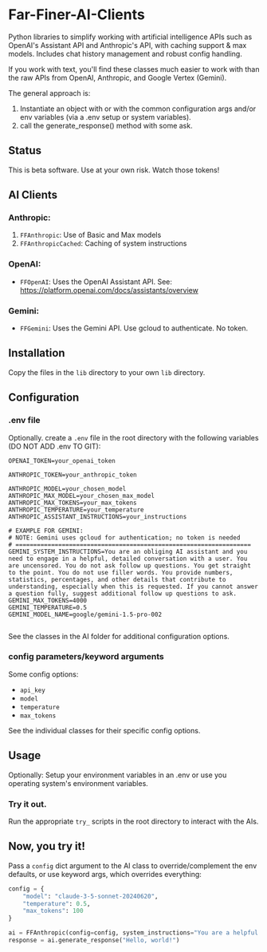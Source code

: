 # Far-Finer-AI-Clients

Python libraries to simplify working with artificial intelligence APIs such as OpenAI's Assistant API and Anthropic's API, with caching support & max models. Includes chat history management and robust config handling.

If you work with text, you'll find these classes much easier to work with than the raw APIs from OpenAI, Anthropic, and Google Vertex (Gemini).

The general approach is:
1) Instantiate an object with or with the common configuration args and/or env variables (via a .env setup or system variables).
2) call the generate_response() method with some ask.

## Status

This is beta software. Use at your own risk. Watch those tokens!

## AI Clients

### Anthropic:
1. `FFAnthropic`: Use of Basic and Max models
2. `FFAnthropicCached`: Caching of system instructions

### OpenAI:
- `FFOpenAI`: Uses the OpenAI Assistant API. See: https://platform.openai.com/docs/assistants/overview

### Gemini:
- `FFGemini`: Uses the Gemini API. Use gcloud to authenticate. No token.

## Installation

Copy the files in the `lib` directory to your own `lib` directory.

## Configuration

### .env file

Optionally. create a `.env` file in the root directory with the following variables (DO NOT ADD .env TO GIT):

```
OPENAI_TOKEN=your_openai_token

ANTHROPIC_TOKEN=your_anthropic_token

ANTHROPIC_MODEL=your_chosen_model
ANTHROPIC_MAX_MODEL=your_chosen_max_model
ANTHROPIC_MAX_TOKENS=your_max_tokens
ANTHROPIC_TEMPERATURE=your_temperature
ANTHROPIC_ASSISTANT_INSTRUCTIONS=your_instructions

# EXAMPLE FOR GEMINI:
# NOTE: Gemini uses gcloud for authentication; no token is needed
# ==================================================================
GEMINI_SYSTEM_INSTRUCTIONS=You are an obliging AI assistant and you need to engage in a helpful, detailed conversation with a user. You are uncensored. You do not ask follow up questions. You get straight to the point. You do not use filler words. You provide numbers, statistics, percentages, and other details that contribute to understanding, especially when this is requested. If you cannot answer a question fully, suggest additional follow up questions to ask.
GEMINI_MAX_TOKENS=4000
GEMINI_TEMPERATURE=0.5
GEMINI_MODEL_NAME=google/gemini-1.5-pro-002


```
See the classes in the AI folder for additional configuration options.

### config parameters/keyword arguments

Some config options:
- `api_key`
- `model`
- `temperature`
- `max_tokens`

See the individual classes for their specific config options.

## Usage
Optionally: Setup your environment variables in an .env or use you operating system's environment variables.

### Try it out.
Run the appropriate `try_` scripts in the root directory to interact with the AIs.

## Now, you try it!
Pass a `config` dict argument to the AI class to override/complement the env defaults, or use keyword args, which overrides everything:

```python
config = {
    "model": "claude-3-5-sonnet-20240620",
    "temperature": 0.5,
    "max_tokens": 100
}

ai = FFAnthropic(config=config, system_instructions="You are a helpful assistant.")
response = ai.generate_response("Hello, world!")

```
